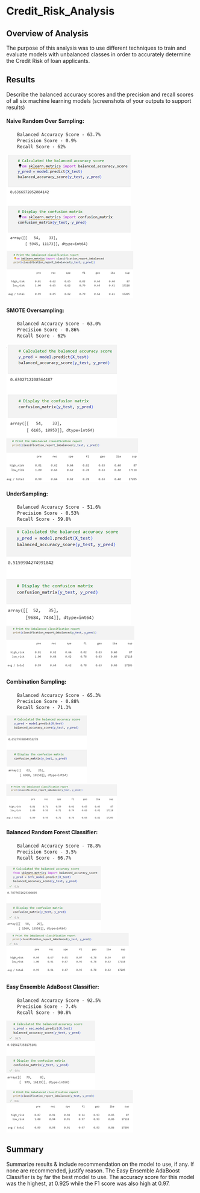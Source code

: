 # Credit_Risk_Analysis

## Overview of Analysis
The purpose of this analysis was to use different techniques to train and evaluate models with unbalanced classes in order to accurately determine the Credit Risk of loan applicants. 

## Results
Describe the balanced accuracy scores and the precision and recall scores of all six machine learning models (screenshots of your outputs to support results)
  #### Naive Random Over Sampling:
        Balanced Accuracy Score - 63.7%     
        Precision Score - 0.9%
        Recall Score - 62%
  ![Scores](/Resources/1_NaiveOS_Matrix_AccScore.png)
  ![Table](/Resources/1_NaiveOS_ClassificationReport.png)
  
  #### SMOTE Oversampling:        
        Balanced Accuracy Score - 63.0%
        Precision Score - 0.86%   
        Recall Score - 62% 
  ![Scores](/Resources/2_SMOTE_Matrix_AccScore.png)
  ![Table](/Resources/2_SMOTE_ClassificationReport.png)       
  
  #### UnderSampling:
        Balanced Accuracy Score - 51.6%
        Precision Score - 0.53%        
        Recall Score - 59.8% 
  ![Scores](/Resources/3_Undersampling_Matrix_Scores.png)
  ![Table](/Resources/3_Undersampling_ClReport.png)                  
  
  #### Combination Sampling:
        Balanced Accuracy Score - 65.3%
        Precision Score - 0.88%        
        Recall Score - 71.3%       
  ![Scores](/Resources/4_Combo_Matrix_Scores.png)
  ![Table](/Resources/4_Combo_Table.png)   
 
  #### Balanced Random Forest Classifier:
        Balanced Accuracy Score - 78.8%
        Precision Score - 3.5%        
        Recall Score - 66.7%           
  ![Scores](/Resources/5_BRFC_Scores.png)
  ![Table](/Resources/5_BRFC_Table.png)   
  
  #### Easy Ensemble AdaBoost Classifier:
        Balanced Accuracy Score - 92.5%
        Precision Score - 7.4%        
        Recall Score - 90.8%            
  ![Scores](/Resources/6_EEAC_Scores.png)
  ![Table](/Resources/6_EEAC_Table.png)           

## Summary
Summarize results & include recommendation on the model to use, if any. If none are recommended, justify reason. 
The Easy Ensemble AdaBoost Classifier is by far the best model to use. The accuracy score for this model was the highest, at 0.925 while the F1 score was also high at 0.97. 
